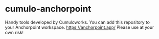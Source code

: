 # cumulo-anchorpoint
Handy tools developed by Cumuloworks.
You can add this repository to your Anchorpoint workspace.
https://anchorpoint.app/
Please use at your own risk!
